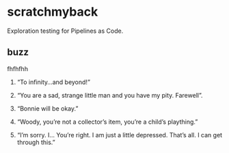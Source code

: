 # scratchmyback

Exploration testing for Pipelines as Code.

## buzz

fhfhfhh 
1. “To infinity…and beyond!”

2. “You are a sad, strange little man and you have my pity. Farewell”.

3. “Bonnie will be okay.”

4. “Woody, you’re not a collector’s item, you’re a child’s plaything.”

5. “I’m sorry. I... You’re right. I am just a little depressed. That’s all. I can get through this.”
